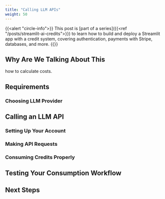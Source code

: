 ```yaml
---
title: "Calling LLM APIs"
weight: 50
---
```


<!-- Series blurb -->
{{<alert "circle-info">}}
This post is [part of a series]({{<ref "/posts/streamlit-ai-credits">}}) to learn how to build and deploy a Streamlit app with a credit system, covering authentication, payments with Stripe, databases, and more.
{{</alert>}}

## Why Are We Talking About This

how to calculate costs.

## Requirements

### Choosing LLM Provider

## Calling an LLM API

### Setting Up Your Account

### Making API Requests

### Consuming Credits Properly

## Testing Your Consumption Workflow

## Next Steps
